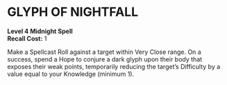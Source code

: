 # GLYPH OF NIGHTFALL

**Level 4 Midnight Spell**  
**Recall Cost:** 1

Make a Spellcast Roll against a target within Very Close range. On a success, spend a Hope to conjure a dark glyph upon their body that exposes their weak points, temporarily reducing the target’s Difficulty by a value equal to your Knowledge (minimum 1).